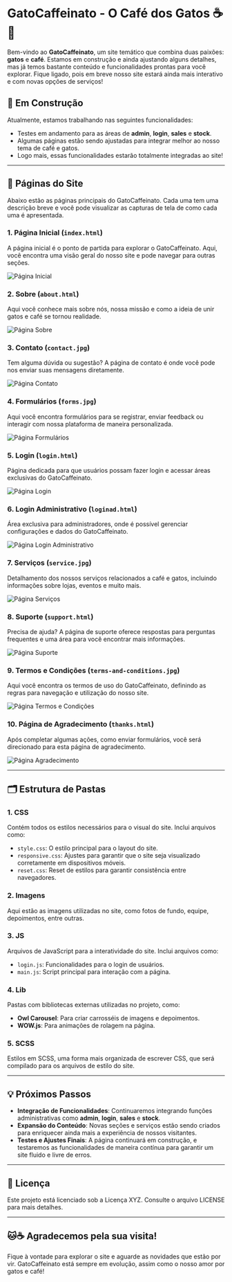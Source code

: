 # GatoCaffeinato - O Café dos Gatos ☕🐾

Bem-vindo ao **GatoCaffeinato**, um site temático que combina duas paixões: **gatos** e **café**. Estamos em construção e ainda ajustando alguns detalhes, mas já temos bastante conteúdo e funcionalidades prontas para você explorar. Fique ligado, pois em breve nosso site estará ainda mais interativo e com novas opções de serviços!

## 🚧 Em Construção

Atualmente, estamos trabalhando nas seguintes funcionalidades:
- Testes em andamento para as áreas de **admin**, **login**, **sales** e **stock**.
- Algumas páginas estão sendo ajustadas para integrar melhor ao nosso tema de café e gatos.
- Logo mais, essas funcionalidades estarão totalmente integradas ao site!

---

## 🚀 Páginas do Site

Abaixo estão as páginas principais do GatoCaffeinato. Cada uma tem uma descrição breve e você pode visualizar as capturas de tela de como cada uma é apresentada.

### 1. **Página Inicial** (`index.html`)
A página inicial é o ponto de partida para explorar o GatoCaffeinato. Aqui, você encontra uma visão geral do nosso site e pode navegar para outras seções.

![Página Inicial](site/index.jpg)

### 2. **Sobre** (`about.html`)
Aqui você conhece mais sobre nós, nossa missão e como a ideia de unir gatos e café se tornou realidade.

![Página Sobre](site/about.jpg)

### 3. **Contato** (`contact.jpg`)
Tem alguma dúvida ou sugestão? A página de contato é onde você pode nos enviar suas mensagens diretamente.

![Página Contato](site/contact.jpg)

### 4. **Formulários** (`forms.jpg`)
Aqui você encontra formulários para se registrar, enviar feedback ou interagir com nossa plataforma de maneira personalizada.

![Página Formulários](site/forms.jpg)

### 5. **Login** (`login.html`)
Página dedicada para que usuários possam fazer login e acessar áreas exclusivas do GatoCaffeinato.

![Página Login](site/login.jpg)

### 6. **Login Administrativo** (`loginad.html`)
Área exclusiva para administradores, onde é possível gerenciar configurações e dados do GatoCaffeinato.

![Página Login Administrativo](site/loginad.jpg)

### 7. **Serviços** (`service.jpg`)
Detalhamento dos nossos serviços relacionados a café e gatos, incluindo informações sobre lojas, eventos e muito mais.

![Página Serviços](site/service.jpg)

### 8. **Suporte** (`support.html`)
Precisa de ajuda? A página de suporte oferece respostas para perguntas frequentes e uma área para você encontrar mais informações.

![Página Suporte](site/support.jpg)

### 9. **Termos e Condições** (`terms-and-conditions.jpg`)
Aqui você encontra os termos de uso do GatoCaffeinato, definindo as regras para navegação e utilização do nosso site.

![Página Termos e Condições](site/terms-and-conditions.jpg)

### 10. **Página de Agradecimento** (`thanks.html`)
Após completar algumas ações, como enviar formulários, você será direcionado para esta página de agradecimento.

![Página Agradecimento](site/thanks.jpg)

---

## 🗂 Estrutura de Pastas

### 1. **CSS** 
Contém todos os estilos necessários para o visual do site. Inclui arquivos como:
- `style.css`: O estilo principal para o layout do site.
- `responsive.css`: Ajustes para garantir que o site seja visualizado corretamente em dispositivos móveis.
- `reset.css`: Reset de estilos para garantir consistência entre navegadores.

### 2. **Imagens**
Aqui estão as imagens utilizadas no site, como fotos de fundo, equipe, depoimentos, entre outras.

### 3. **JS**
Arquivos de JavaScript para a interatividade do site. Inclui arquivos como:
- `login.js`: Funcionalidades para o login de usuários.
- `main.js`: Script principal para interação com a página.

### 4. **Lib**
Pastas com bibliotecas externas utilizadas no projeto, como:
- **Owl Carousel**: Para criar carrosséis de imagens e depoimentos.
- **WOW.js**: Para animações de rolagem na página.
  
### 5. **SCSS**
Estilos em SCSS, uma forma mais organizada de escrever CSS, que será compilado para os arquivos de estilo do site.

---

## 💡 Próximos Passos

- **Integração de Funcionalidades**: Continuaremos integrando funções administrativas como **admin**, **login**, **sales** e **stock**.
- **Expansão do Conteúdo**: Novas seções e serviços estão sendo criados para enriquecer ainda mais a experiência de nossos visitantes.
- **Testes e Ajustes Finais**: A página continuará em construção, e testaremos as funcionalidades de maneira contínua para garantir um site fluido e livre de erros.

---

## 📄 Licença

Este projeto está licenciado sob a Licença XYZ. Consulte o arquivo LICENSE para mais detalhes.

---

## 🐱☕ Agradecemos pela sua visita!

Fique à vontade para explorar o site e aguarde as novidades que estão por vir. GatoCaffeinato está sempre em evolução, assim como o nosso amor por gatos e café!
